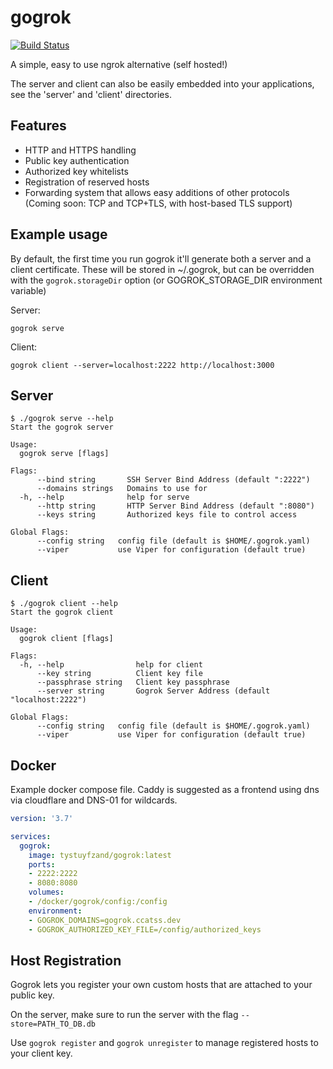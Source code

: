# gogrok

[![Build Status](https://drone.meow.tf/api/badges/gogrok/gogrok/status.svg)](https://drone.meow.tf/gogrok/gogrok)

A simple, easy to use ngrok alternative (self hosted!)

The server and client can also be easily embedded into your applications, see the 'server' and 'client' directories.

Features
--------

* HTTP and HTTPS handling
* Public key authentication
* Authorized key whitelists
* Registration of reserved hosts
* Forwarding system that allows easy additions of other protocols (Coming soon: TCP and TCP+TLS, with host-based TLS support)

Example usage
-------------

By default, the first time you run gogrok it'll generate both a server and a client certificate. These will be stored in ~/.gogrok, but can be overridden with the `gogrok.storageDir` option (or GOGROK_STORAGE_DIR environment variable)

Server:

`gogrok serve`

Client:

`gogrok client --server=localhost:2222 http://localhost:3000`

Server
------

```
$ ./gogrok serve --help
Start the gogrok server

Usage:
  gogrok serve [flags]

Flags:
      --bind string       SSH Server Bind Address (default ":2222")
      --domains strings   Domains to use for
  -h, --help              help for serve
      --http string       HTTP Server Bind Address (default ":8080")
      --keys string       Authorized keys file to control access

Global Flags:
      --config string   config file (default is $HOME/.gogrok.yaml)
      --viper           use Viper for configuration (default true)
```

Client
------

```
$ ./gogrok client --help
Start the gogrok client

Usage:
  gogrok client [flags]

Flags:
  -h, --help                help for client
      --key string          Client key file
      --passphrase string   Client key passphrase
      --server string       Gogrok Server Address (default "localhost:2222")

Global Flags:
      --config string   config file (default is $HOME/.gogrok.yaml)
      --viper           use Viper for configuration (default true)
```

Docker
------

Example docker compose file. Caddy is suggested as a frontend using dns via cloudflare and DNS-01 for wildcards.

```yaml
version: '3.7'

services:
  gogrok:
    image: tystuyfzand/gogrok:latest
    ports:
    - 2222:2222
    - 8080:8080
    volumes:
    - /docker/gogrok/config:/config
    environment:
    - GOGROK_DOMAINS=gogrok.ccatss.dev
    - GOGROK_AUTHORIZED_KEY_FILE=/config/authorized_keys
```

Host Registration
-----------------

Gogrok lets you register your own custom hosts that are attached to your public key.

On the server, make sure to run the server with the flag `--store=PATH_TO_DB.db`

Use `gogrok register` and `gogrok unregister` to manage registered hosts to your client key.

